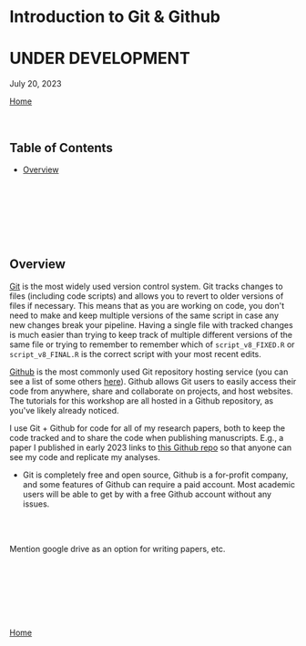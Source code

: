 # Introduction to Git & Github

# UNDER DEVELOPMENT


July 20, 2023

[Home](https://github.com/wyoibc/2023repres_popgen)

<br>


## Table of Contents

- [Overview](#Overview)



<br><br><br>
<br><br><br>


## Overview

[Git](https://git-scm.com/) is the most widely used version control system. Git tracks changes to files (including code scripts) and allows you to revert to older versions of files if necessary. This means that as you are working on code, you don't need to make and keep multiple versions of the same script in case any new changes break your pipeline. Having a single file with tracked changes is much easier than trying to keep track of multiple different versions of the same file or trying to remember to remember which of `script_v8_FIXED.R` or `script_v8_FINAL.R` is the correct script with your most recent edits.

[Github](https://github.com/) is the most commonly used Git repository hosting service (you can see a list of some others [here](https://www.git-tower.com/blog/git-hosting-services-compared/)). Github allows Git users to easily access their code from anywhere, share and collaborate on projects, and host websites. The tutorials for this workshop are all hosted in a Github repository, as you've likely already noticed.

I use Git + Github for code for all of my research papers, both to keep the code tracked and to share the code when publishing manuscripts. E.g., a paper I published in early 2023 links to [this Github repo](https://github.com/seanharrington256/Lgetula_gbs) so that anyone can see my code and replicate my analyses.



* Git is completely free and open source, Github is a for-profit company, and some features of Github can require a paid account. Most academic users will be able to get by with a free Github account without any issues.

<br>
<br>




Mention google drive as an option for writing papers, etc.



<br><br><br>
<br><br><br>


[Home](https://github.com/wyoibc/2023repres_popgen)

<br><br><br>
<br><br><br>
<br><br><br>
<br><br><br>

